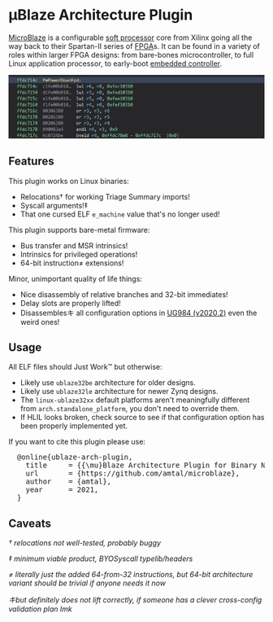 # μBlaze Architecture Plugin

[MicroBlaze](https://en.wikipedia.org/wiki/MicroBlaze) is a configurable [soft processor](https://en.wikipedia.org/wiki/Soft_microprocessor) core from Xilinx going all the way back to their Spartan-II series of [FPGA](https://en.wikipedia.org/wiki/Field-programmable_gate_array)s. It can be found in a variety of roles within larger FPGA designs: from bare-bones microcontroller, to full Linux application processor, to early-boot [embedded controller](https://xilinx-wiki.atlassian.net/wiki/spaces/A/pages/18841724/PMU+Firmware).

![Example Disassembly and HLIL](https://raw.githubusercontent.com/amtal/microblaze/master/img/header.gif)

## Features

This plugin works on Linux binaries:

* Relocations† for working Triage Summary imports!
* Syscall arguments!‡
* That one cursed ELF `e_machine` value that's no longer used!

This plugin supports bare-metal firmware:

* Bus transfer and MSR intrinsics!
* Intrinsics for privileged operations!
* 64-bit instruction≠ extensions!

Minor, unimportant quality of life things:

* Nice disassembly of relative branches and 32-bit immediates!
* Delay slots are properly lifted!
* Disassemblesキ all configuration options in [UG984 (v2020.2)](https://www.xilinx.com/support/documentation/sw_manuals/xilinx2020_2/ug984-vivado-microblaze-ref.pdf) even the weird ones!

## Usage

All ELF files should Just Work™ but otherwise:

- Likely use `ublaze32be` architecture for older designs.
- Likely use `ublaze32le` architecture for newer Zynq designs.
- The `linux-ublaze32xx` default platforms aren't meaningfully different from `arch.standalone_platform`, you don't need to override them.
- If HLIL looks broken, check source to see if that configuration option has been properly implemented yet.

If you want to cite this plugin please use:

<pre>
  @online{ublaze-arch-plugin,
    title     = {{\mu}Blaze Architecture Plugin for Binary Ninja},
    url       = {https://github.com/amtal/microblaze},
    author    = {amtal},
    year      = 2021,
  }
</pre>

## Caveats

*† relocations not well-tested, probably buggy*

*‡ minimum viable product, BYOSyscall typelib/headers*

*≠ literally just the added 64-from-32 instructions, but 64-bit architecture variant should be trivial if anyone needs it now*

*キbut definitely does not lift correctly, if someone has a clever cross-config validation plan lmk*
